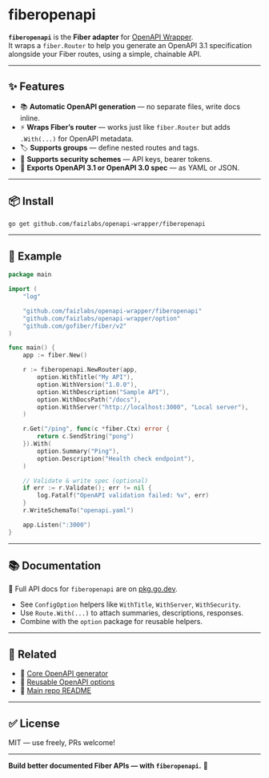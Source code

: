 # fiberopenapi

**`fiberopenapi`** is the **Fiber adapter** for [OpenAPI Wrapper](https://github.com/faizlabs/openapi-wrapper).  
It wraps a `fiber.Router` to help you generate an OpenAPI 3.1 specification alongside your Fiber routes, using a simple, chainable API.

---

## ✨ Features

- 📚 **Automatic OpenAPI generation** — no separate files, write docs inline.
- ⚡ **Wraps Fiber’s router** — works just like `fiber.Router` but adds `.With(...)` for OpenAPI metadata.
- 🏷️ **Supports groups** — define nested routes and tags.
- 🔐 **Supports security schemes** — API keys, bearer tokens.
- 📝 **Exports OpenAPI 3.1 or OpenAPI 3.0 spec** — as YAML or JSON.

---

## 📦 Install

```bash
go get github.com/faizlabs/openapi-wrapper/fiberopenapi
```

---

## 🚀 Example

```go
package main

import (
	"log"

	"github.com/faizlabs/openapi-wrapper/fiberopenapi"
	"github.com/faizlabs/openapi-wrapper/option"
	"github.com/gofiber/fiber/v2"
)

func main() {
	app := fiber.New()

	r := fiberopenapi.NewRouter(app,
		option.WithTitle("My API"),
		option.WithVersion("1.0.0"),
		option.WithDescription("Sample API"),
		option.WithDocsPath("/docs"),
		option.WithServer("http://localhost:3000", "Local server"),
	)

	r.Get("/ping", func(c *fiber.Ctx) error {
		return c.SendString("pong")
	}).With(
		option.Summary("Ping"),
		option.Description("Health check endpoint"),
	)

	// Validate & write spec (optional)
	if err := r.Validate(); err != nil {
		log.Fatalf("OpenAPI validation failed: %v", err)
	}
	r.WriteSchemaTo("openapi.yaml")

	app.Listen(":3000")
}
```

---

## 📚 Documentation

📖 Full API docs for `fiberopenapi` are on [pkg.go.dev](https://pkg.go.dev/github.com/faizlabs/openapi-wrapper/fiberopenapi).

- See `ConfigOption` helpers like `WithTitle`, `WithServer`, `WithSecurity`.
- Use `Route.With(...)` to attach summaries, descriptions, responses.
- Combine with the `option` package for reusable helpers.

---

## 📂 Related

- 🔗 [Core OpenAPI generator](https://pkg.go.dev/github.com/faizlabs/openapi-wrapper/core)  
- 🔗 [Reusable OpenAPI options](https://pkg.go.dev/github.com/faizlabs/openapi-wrapper/option)  
- 🔗 [Main repo README](https://github.com/faizlabs/openapi-wrapper)

---

## ✅ License

MIT — use freely, PRs welcome!

---

**Build better documented Fiber APIs — with `fiberopenapi`.** 🚀